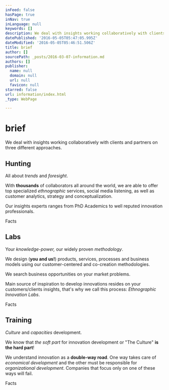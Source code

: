```yaml
---
inFeed: false
hasPage: true
inNav: true
inLanguage: null
keywords: []
description: We deal with insights working collaboratively with clients and partners on three different approaches.
datePublished: '2016-05-05T05:47:05.995Z'
dateModified: '2016-05-05T05:46:51.506Z'
title: brief
author: []
sourcePath: _posts/2016-03-07-information.md
authors: []
publisher:
  name: null
  domain: null
  url: null
  favicon: null
starred: false
url: information/index.html
_type: WebPage

---
```

# brief

We deal with insights working collaboratively with clients and partners on three different approaches.

## Hunting

All about _trends_ and _foresight_.

With **thousands** of collaborators all around the world, we are able to offer top specialized _ethnographic_ services, social media listening, as well as customer analytics, strategy and conceptualization.

Our insights experts ranges from PhD Academics to well reputed innovation professionals.

Facts

## Labs

Your _knowledge-power,_ our widely proven _methodology_.

We design (**you and us!**) products, services, processes and business models using our customer-centered and co-creation methodologies.

We search business opportunities on your market problems. 

Main source of inspiration to develop innovations resides on your customers/clients insights, that's why we call this process: _Ethnographic Innovation Labs_.

Facts

## Training

_Culture_ and _capacities_ development.

We know that _the soft part_ for innovation development or "The Culture" **is the hard part**!

We understand innovation as a **double-way road**. One way takes care of _economical development_ and the other must be responsible for _organizational development_. Companies that focus only on one of these ways will fail. 

Facts